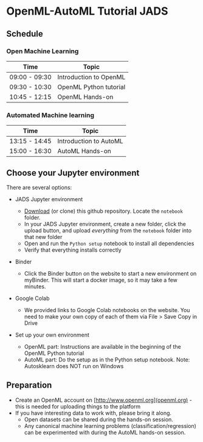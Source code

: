 # OpenML-AutoML Tutorial JADS

## Schedule

### Open Machine Learning
| Time | Topic |
| --- | --- |
| 09:00 - 09:30 | Introduction to OpenML | 
| 09:30 - 10:30 | OpenML Python tutorial  |
| 10:45 - 12:15 | OpenML Hands-on |

### Automated Machine learning

| Time | Topic |
| --- | --- |
| 13:15 - 14:45 | Introduction to AutoML
| 15:00 - 16:30 | AutoML Hands-on

## Choose your Jupyter environment 
There are several options:
* JADS Jupyter environment
    - [Download](https://github.com/openml/openml-tutorial/archive/master.zip) (or clone) this github repository. Locate the `notebook` folder.
    - In your JADS Jupyter environment, create a new folder, click the upload button, and upload *everything* from the `notebook` folder into that new folder
    - Open and run the `Python setup` notebook to install all dependencies
    - Verify that everything installs correctly
    
* Binder
    - Click the Binder button on the website to start a new environment on myBinder. This will start a docker image, so it may take a few minutes.

* Google Colab
    - We provided links to Google Colab notebooks on the website. You need to make your own copy of each of them via File > Save Copy in Drive

* Set up your own environment
    - OpenML part: Instructions are available in the beginning of the OpenML Python tutorial
    - AutoML part: Do the setup as in the Python setup notebook. Note: Autosklearn does NOT run on Windows
    
## Preparation
* Create an OpenML account on [http://www.openml.org](openml.org) - this is needed for uploading things to the platform
* If you have interesting data to work with, please bring it along.
    - Open datasets can be shared during the hands-on session. 
    - Any canonical machine learning problems (classification/regression) can be experimented with during the AutoML hands-on session.
    
 
